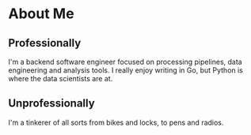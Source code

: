 # About Me

## Professionally
I'm a backend software engineer focused on processing pipelines, data engineering and analysis tools. I really enjoy writing in Go, but Python is where the data scientists are at.

## Unprofessionally
I'm a tinkerer of all sorts from bikes and locks, to pens and radios.